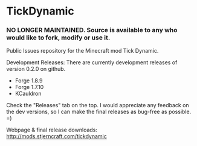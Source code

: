 # TickDynamic
### NO LONGER MAINTAINED. Source is available to any who would like to fork, modify or use it.
Public Issues repository for the Minecraft mod Tick Dynamic.

Development Releases:
There are currently development releases of version 0.2.0 on github.
- Forge 1.8.9
- Forge 1.7.10
- KCauldron

Check the "Releases" tab on the top. I would appreciate any feedback on the dev versions, so I can make the final releases as bug-free as possible. =)

Webpage & final release downloads: http://mods.stjerncraft.com/tickdynamic

